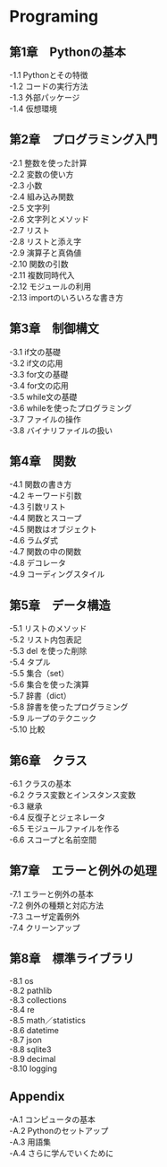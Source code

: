 # Programing
## 第1章　Pythonの基本
-1.1 Pythonとその特徴<br>
-1.2 コードの実行方法<br>
-1.3 外部パッケージ<br>
-1.4 仮想環境<br>
## 第2章　プログラミング入門
-2.1 整数を使った計算<br>
-2.2 変数の使い方<br>
-2.3 小数<br>
-2.4 組み込み関数<br>
-2.5 文字列<br>
-2.6 文字列とメソッド<br>
-2.7 リスト<br>
-2.8 リストと添え字<br>
-2.9 演算子と真偽値<br>
-2.10 関数の引数<br>
-2.11 複数同時代入<br>
-2.12 モジュールの利用<br>
-2.13 importのいろいろな書き方<br>
## 第3章　制御構文
-3.1 if文の基礎<br>
-3.2 if文の応用<br>
-3.3 for文の基礎<br>
-3.4 for文の応用<br>
-3.5 while文の基礎<br>
-3.6 whileを使ったプログラミング<br>
-3.7 ファイルの操作<br>
-3.8 バイナリファイルの扱い<br>
## 第4章　関数
-4.1 関数の書き方<br>
-4.2 キーワード引数<br>
-4.3 引数リスト<br>
-4.4 関数とスコープ<br>
-4.5 関数はオブジェクト<br>
-4.6 ラムダ式<br>
-4.7 関数の中の関数<br>
-4.8 デコレータ<br>
-4.9 コーディングスタイル<br>
## 第5章　データ構造
-5.1 リストのメソッド<br>
-5.2 リスト内包表記<br>
-5.3 del を使った削除<br>
-5.4 タプル<br>
-5.5 集合（set）<br>
-5.6 集合を使った演算<br>
-5.7 辞書（dict）<br>
-5.8 辞書を使ったプログラミング<br>
-5.9 ループのテクニック<br>
-5.10 比較<br>
## 第6章　クラス
-6.1 クラスの基本<br>
-6.2 クラス変数とインスタンス変数<br>
-6.3 継承<br>
-6.4 反復子とジェネレータ<br>
-6.5 モジュールファイルを作る<br>
-6.6 スコープと名前空間<br>
## 第7章　エラーと例外の処理
-7.1 エラーと例外の基本<br>
-7.2 例外の種類と対応方法<br>
-7.3 ユーザ定義例外<br>
-7.4 クリーンアップ<br>
## 第8章　標準ライブラリ
-8.1 os<br>
-8.2 pathlib<br>
-8.3 collections<br>
-8.4 re<br>
-8.5 math／statistics<br>
-8.6 datetime<br>
-8.7 json<br>
-8.8 sqlite3<br>
-8.9 decimal<br>
-8.10 logging<br>
## Appendix
-A.1 コンピュータの基本<br>
-A.2 Pythonのセットアップ<br>
-A.3 用語集<br>
-A.4 さらに学んでいくために<br>
